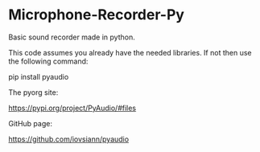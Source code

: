 # Microphone-Recorder-Py
Basic sound recorder made in python.

This code assumes you already have the needed libraries. If not then use the following command:

pip install pyaudio

The pyorg site:

https://pypi.org/project/PyAudio/#files

GitHub page:

https://github.com/iovsiann/pyaudio 
